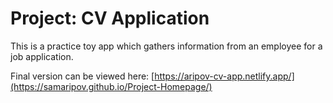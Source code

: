 # Project: CV Application

This is a practice toy app which gathers information from an employee for a job application.

Final version can be viewed here: [https://aripov-cv-app.netlify.app/](https://samaripov.github.io/Project-Homepage/)
